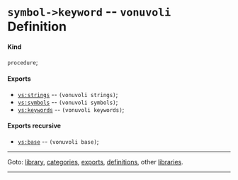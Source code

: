 

<a id='definition__vonuvoli__symbol-_3e_keyword'></a>

# `symbol->keyword` -- `vonuvoli` Definition


<a id='definition__vonuvoli__symbol-_3e_keyword__kind'></a>

#### Kind

`procedure`;


<a id='definition__vonuvoli__symbol-_3e_keyword__exports'></a>

#### Exports

 * [`vs:strings`](../../vonuvoli/exports/vs_3a_strings.md#export__vonuvoli__vs_3a_strings) -- `(vonuvoli strings)`;
 * [`vs:symbols`](../../vonuvoli/exports/vs_3a_symbols.md#export__vonuvoli__vs_3a_symbols) -- `(vonuvoli symbols)`;
 * [`vs:keywords`](../../vonuvoli/exports/vs_3a_keywords.md#export__vonuvoli__vs_3a_keywords) -- `(vonuvoli keywords)`;


<a id='definition__vonuvoli__symbol-_3e_keyword__exports-recursive'></a>

#### Exports recursive

 * [`vs:base`](../../vonuvoli/exports/vs_3a_base.md#export__vonuvoli__vs_3a_base) -- `(vonuvoli base)`;

----

Goto: [library](../../vonuvoli/_index.md#library__vonuvoli), [categories](../../vonuvoli/categories/_index.md#toc__vonuvoli__categories), [exports](../../vonuvoli/exports/_index.md#toc__vonuvoli__exports), [definitions](../../vonuvoli/definitions/_index.md#toc__vonuvoli__definitions), other [libraries](../../_libraries.md#toc__libraries).

----

